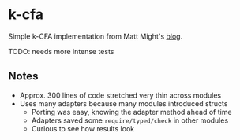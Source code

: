 k-cfa
=====

Simple k-CFA implementation from Matt Might's [blog](http://matt.might.net/articles/implementation-of-kcfa-and-0cfa/).

TODO: needs more intense tests

Notes
-----

- Approx. 300 lines of code stretched very thin across modules
- Uses many adapters because many modules introduced structs
  - Porting was easy, knowing the adapter method ahead of time
  - Adapters saved some `require/typed/check` in other modules
  - Curious to see how results look
